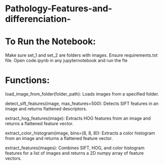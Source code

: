 # Pathology-Features-and-differenciation-


# To Run the Notebook:

Make sure set_1 and set_2 are folders with images.
Ensure requirements.txt file.
Open code.ipynb in any jupyternotebook and run the fle

# Functions:


load_image_from_folder(folder_path): Loads images from a specified folder.

detect_sift_features(image, max_features=500): Detects SIFT features in an image and returns flattened descriptors.

extract_hog_features(image): Extracts HOG features from an image and returns a flattened feature vector.

extract_color_histogram(image, bins=(8, 8, 8)): Extracts a color histogram from an image and returns a flattened feature vector.

extract_features(images): Combines SIFT, HOG, and color histogram features for a list of images and returns a 2D numpy array of feature vectors.



